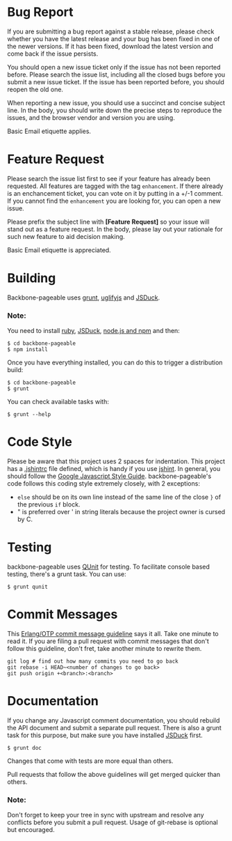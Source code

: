 Bug Report
==========

If you are submitting a bug report against a stable release, please check
whether you have the latest release and your bug has been fixed in one of the
newer versions. If it has been fixed, download the latest version and come back
if the issue persists.

You should open a new issue ticket only if the issue has not been reported
before. Please search the issue list, including all the closed bugs before you
submit a new issue ticket. If the issue has been reported before, you should
reopen the old one.

When reporting a new issue, you should use a succinct and concise subject
line. In the body, you should write down the precise steps to reproduce the
issues, and the browser vendor and version you are using.

Basic Email etiquette applies.

Feature Request
===============

Please search the issue list first to see if your feature has already been
requested. All features are tagged with the tag `enhancement`. If there already
is an enchancement ticket, you can vote on it by putting in a +/-1 comment. If
you cannot find the `enhancement` you are looking for, you can open a new issue.

Please prefix the subject line with **[Feature Request]** so your issue will
stand out as a feature request. In the body, please lay out your rationale for
such new feature to aid decision making.

Basic Email etiquette is appreciated.

Building
========

Backbone-pageable uses [grunt](http://gruntjs.com), [uglifyjs](https://github.com/mishoo/UglifyJS2)
and [JSDuck](https://github.com/senchalabs/jsduck).

### Note:

You need to install [ruby](http://www.ruby-lang.org/en/downloads/),
[JSDuck](https://github.com/senchalabs/jsduck/wiki/Installation),
[node.js and npm](http://nodejs.org) and then:

```shell
$ cd backbone-pageable
$ npm install
```

Once you have everything installed, you can do this to trigger a distribution
build:

```shell
$ cd backbone-pageable
$ grunt
```

You can check available tasks with:

```shell
$ grunt --help
```

Code Style
==========

Please be aware that this project uses 2 spaces for indentation. This project
has a [.jshintrc](.jshintrc) file defined, which is handy if you use
[jshint](http://www.jshint.com). In general, you should follow the
[Google Javascript Style Guide](http://google-styleguide.googlecode.com/svn/trunk/javascriptguide.xml). backbone-pageable's
code follows this coding style extremely closely, with 2 exceptions:

- `else` should be on its own line instead of the same line of the close `}` of
  the previous `if` block.
- " is preferred over ' in string literals because the project owner is cursed
   by C.

Testing
=======

backbone-pageable uses [QUnit](http://qunitjs.com/) for testing. To facilitate
console based testing, there's a grunt task. You can use:

```shell
$ grunt qunit
```

Commit Messages
===============

This
[Erlang/OTP commit message guideline](https://github.com/erlang/otp/wiki/Writing-good-commit-messages)
says it all. Take one minute to read it. If you are filing a pull request with
commit messages that don't follow this guideline, don't fret, take another
minute to rewrite them.

```shell
git log # find out how many commits you need to go back
git rebase -i HEAD~<number of changes to go back>
git push origin +<branch>:<branch>
```

Documentation
=============

If you change any Javascript comment documentation, you should rebuild the API
document and submit a separate pull request. There is also a grunt task for this
purpose, but make sure you have installed
[JSDuck](https://github.com/senchalabs/jsduck) first.

```shell
$ grunt doc
```

Changes that come with tests are more equal than others.

Pull requests that follow the above guidelines will get merged quicker than
others.

### Note:

Don't forget to keep your tree in sync with upstream and resolve any conflicts
before you submit a pull request. Usage of git-rebase is optional but
encouraged.
